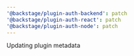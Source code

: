 ```yaml
---
'@backstage/plugin-auth-backend': patch
'@backstage/plugin-auth-react': patch
'@backstage/plugin-auth-node': patch
---
```


Updating plugin metadata
